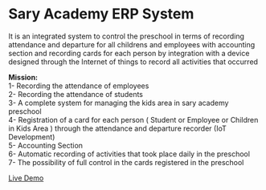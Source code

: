 # Sary Academy ERP System

It is an integrated system to control the preschool in terms of recording attendance and departure for all childrens and employees with accounting section and recording cards for each person by integration with a device designed through the Internet of things to record all activities that occurred

<b>Mission:</b><br>
1- Recording the attendance of employees<br>
2- Recording the attendance of students<br>
3- A complete system for managing the kids area in sary academy preschool<br>
4- Registration of a card for each person ( Student or Employee or Children in Kids Area ) through the attendance and departure recorder (IoT Development)<br>
5- Accounting Section<br>
6- Automatic recording of activities that took place daily in the preschool<Br>
7- The possibility of full control in the cards registered in the preschool<bR>

  <a href="https://erp.saryacademy.com">Live Demo</a>
